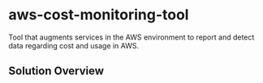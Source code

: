 # aws-cost-monitoring-tool
Tool that augments services in the AWS environment to report and detect data regarding cost and usage in AWS.

## Solution Overview
